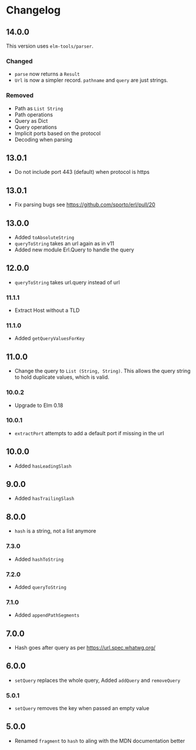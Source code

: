 # Changelog

## 14.0.0

This version uses `elm-tools/parser`.

### Changed

- `parse` now returns a `Result`
- `Url` is now a simpler record. `pathname` and `query` are just strings.

### Removed

- Path as `List String`
- Path operations
- Query as Dict
- Query operations
- Implicit ports based on the protocol
- Decoding when parsing

## 13.0.1

- Do not include port 443 (default) when protocol is https

## 13.0.1

- Fix parsing bugs see https://github.com/sporto/erl/pull/20

## 13.0.0

- Added `toAbsoluteString`
- `queryToString` takes an url again as in v11
- Added new module Erl.Query to handle the query

## 12.0.0

- `queryToString` takes url.query instead of url

### 11.1.1

- Extract Host without a TLD

### 11.1.0

- Added `getQueryValuesForKey`

## 11.0.0

- Change the query to `List (String, String)`. This allows the query string to hold duplicate values, which is valid.

### 10.0.2

- Upgrade to Elm 0.18

### 10.0.1

- `extractPort` attempts to add a default port if missing in the url

## 10.0.0

- Added `hasLeadingSlash`

## 9.0.0

- Added `hasTrailingSlash`

## 8.0.0

- `hash` is a string, not a list anymore

### 7.3.0

- Added `hashToString`

### 7.2.0

- Added `queryToString`

### 7.1.0

- Added `appendPathSegments`

## 7.0.0

- Hash goes after query as per https://url.spec.whatwg.org/

## 6.0.0

- `setQuery` replaces the whole query, Added `addQuery` and `removeQuery`

### 5.0.1

- `setQuery` removes the key when passed an empty value

## 5.0.0

- Renamed `fragment` to `hash` to aling with the MDN documentation better